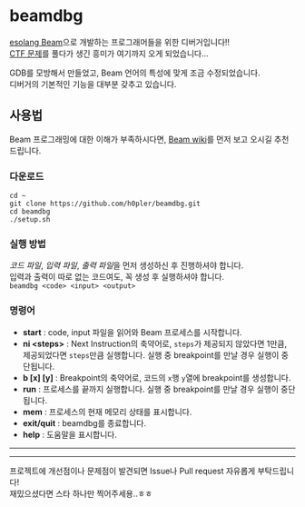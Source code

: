 # beamdbg
[esolang Beam](https://esolangs.org/wiki/Beam)으로 개발하는 프로그래머들을 위한 디버거입니다!!  
[CTF 문제](https://dreamhack.io/wargame/challenges/940)를 풀다가 생긴 흥미가 여기까지 오게 되었습니다...  

GDB를 모방해서 만들었고, Beam 언어의 특성에 맞게 조금 수정되었습니다.  
디버거의 기본적인 기능을 대부분 갖추고 있습니다.  

## 사용법
Beam 프로그래밍에 대한 이해가 부족하시다면, 
[Beam wiki](https://esolangs.org/wiki/Beam)를 먼저 보고 오시길 추천드립니다.  

### 다운로드
```shell
cd ~
git clone https://github.com/h0pler/beamdbg.git
cd beamdbg
./setup.sh
```  

### 실행 방법
*코드 파일*, *입력 파일*, *출력 파일*을 먼저 생성하신 후 진행하셔야 합니다.  
입력과 출력이 따로 없는 코드여도, 꼭 생성 후 실행하셔야 합니다.  
`beamdbg <code> <input> <output>`  
### 명령어
- **start** : code, input 파일을 읽어와 Beam 프로세스를 시작합니다.
- **ni \<steps\>** : Next Instruction의 축약어로, `steps`가 제공되지 않았다면 1만큼, 제공되었다면 `steps`만큼 실행합니다. 실행 중 breakpoint를 만날 경우 실행이 중단됩니다.
- **b \[x\] \[y\]** : Breakpoint의 축약어로, 코드의 `x`행 `y`열에 breakpoint를 생성합니다.
- **run** : 프로세스를 끝까지 실행합니다. 실행 중 breakpoint를 만날 경우 실행이 중단됩니다.
- **mem** : 프로세스의 현재 메모리 상태를 표시합니다.
- **exit/quit** : beamdbg를 종료합니다.
- **help** : 도움말을 표시합니다.  


---
---

프로젝트에 개선점이나 문제점이 발견되면 Issue나 Pull request 자유롭게 부탁드립니다!  
재밌으셨다면 스타 하나만 찍어주세용..ㅎㅎ  
